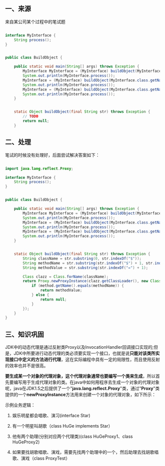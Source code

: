 ## 一、来源

来自某公司某个过程中的笔试题

```java

interface MyInterface {
    String process();
}


public class BuildObject {

    public static void main(String[] args) throws Exception {
        MyInterface MyInterface = (MyInterface) buildObject(MyInterface.class.getName() + "$process=Abc");
        System.out.println(MyInterface.process());
        MyInterface = (MyInterface) buildObject(MyInterface.class.getName() + "$process=Bcd");
        System.out.println(MyInterface.process());
        MyInterface = (MyInterface) buildObject(MyInterface.class.getName() + "$processTest=Bcd");
        System.out.println(MyInterface.process());
    }


    static Object buildObject(final String str) throws Exception {
        // TODO
        return null;
    }


```



## 二、处理

笔试的时候没有处理好，后面尝试解决答案如下：

```java

import java.lang.reflect.Proxy;

interface MyInterface {
    String process();
}


public class BuildObject {

    public static void main(String[] args) throws Exception {
        MyInterface MyInterface = (MyInterface) buildObject(MyInterface.class.getName() + "$process=Abc");
        System.out.println(MyInterface.process());
        MyInterface = (MyInterface) buildObject(MyInterface.class.getName() + "$process=Bcd");
        System.out.println(MyInterface.process());
        MyInterface = (MyInterface) buildObject(MyInterface.class.getName() + "$processTest=Bcd");
        System.out.println(MyInterface.process());
    }


    static Object buildObject(final String str) throws Exception {
        String className = str.substring(0, str.indexOf("$"));
        String methodName = str.substring(str.indexOf("$") + 1, str.indexOf("="));
        String methodValue = str.substring(str.indexOf("=") + 1);

        Class clazz = Class.forName(className);
        return Proxy.newProxyInstance(clazz.getClassLoader(), new Class[]{clazz}, (proxy, method, args) -> {
            if (method.getName().equals(methodName)) {
                return methodValue;
            } else {
                return null;
            }
        });
    }
}

```



## 三、知识巩固

JDK中的动态代理是通过反射类Proxy以及InvocationHandler回调接口实现的;但是，JDK中所要进行动态代理的类必须要实现一个接口，也就是说**只能对该类所实现接口中定义的方法进行代理**，这在实际编程中具有一定的局限性，而且使用反射的效率也并不是很高。

**要生成某一个对象的代理对象，这个代理对象通常也要编写一个类来生成**，所以首先要编写用于生成代理对象的类。在java中如何用程序去生成一个对象的代理对象呢，java在JDK1.5之后提供了一个"**java.lang.reflect.Proxy**"类，通过"**Proxy**"类提供的一个**newProxyInstance**方法用来创建一个对象的代理对象，如下所示：

示例业务逻辑：

1. 娱乐明星都会唱歌、演习(interface Star)

2. 有一个明星叫胡歌（class HuGe implements Star）

3. 他有两个助理(分别对应两个代理类)(class HuGeProxy1、class HuGeProxy2)

4. 如果要找胡歌唱歌、演戏，需要先找两个助理中的一个，然后助理去找胡歌唱歌、演戏（class ProxyTest）